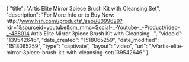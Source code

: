 {
    "title": "Artis Elite Mirror 3piece Brush Kit with Cleansing Set",
    "description": "For More Info or to Buy Now: http:\/\/www.hsn.com\/products\/seo\/8099629?rdr=1&sourceid=youtube&cm_mmc=Social-_-Youtube-_-ProductVideo-_-488014 Artis Elite Mirror 3piece Brush Kit with Cleansing...",
    "videoid": "139542646",
    "date_created": "1518065259",
    "date_modified": "1518065259",
    "type": "captivate",
    "layout": "video",
    "url": "\/v\/artis-elite-mirror-3piece-brush-kit-with-cleansing-set\/139542646"
}